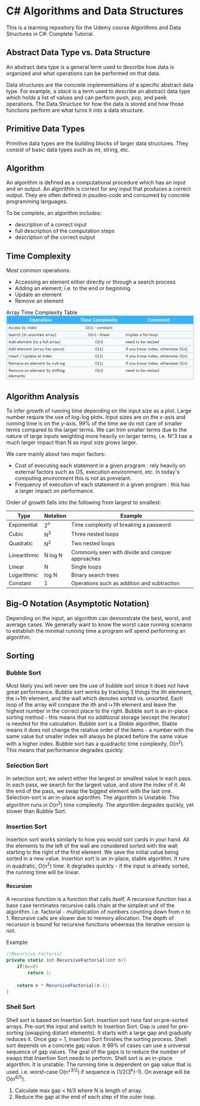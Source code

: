 # C# Algorithms and Data Structures
This is a learning repository for the Udemy course Algorithms and Data Structures in C#: Complete Tutorial.

## Abstract Data Type vs. Data Structure
An abstract data type is a general term used to describe how data is organized and what operations can be performed on that data.

Data structures are the concrete implementations of a specific abstract data type.  For example, a _stack_ is a term used to 
describe an abstract data type which holds a list of values and can perform push, pop, and peek operations.  The Data Structure for 
how the data is stored and how those functions perform are what turns it into a data structure.

## Primitive Data Types
Primitive data types are the building blocks of larger data structures.  They consist of basic data types such as int, string, etc.

## Algorithm
An algorithm is defined as a computational procedure which has an input and an output.  An algorithm is correct for any input that produces a correct output.  They are often defined in psudeo-code and consumed by concrete programming languages.

To be complete, an algorithm includes:
* description of a correct input
* full description of the computation steps
* description of the correct output

## Time Complexity 
Most common operations:
* Accessing an element either directly or through a search process
* Adding an element; i.e. to the end or beginning
* Update an element
* Remove an element 

Array Time Complexity Table
![Array Complexity](res/ArrayTimeComplexityTable.PNG)

## Algorithm Analysis
To infer growth of running time depending on the input size as a plot.  Large number require the use of log-log plots.  Input sizes are on the x-axis and running time is on the y-axis. 99% of the time we do not care of smaller terms compared to the larger terms.  We can trim smaller terms due to the nature of large inputs weighting more heavily on larger terms, i.e. N^3 has a much larger impact than N as input size grows larger.

We care mainly about two major factors: 
* Cost of executing each statement in a given program : rely heavily on external factors such as OS, execution environment, etc.  In today's computing environment this is not as prevelant.
* Frequency of execution of each statement in a given program : this has a larger impact on performance.

Order of growth falls into the following from largest to smallest:

|Type | Notation | Example |
| ---- | -------- | -------------------------------------------------- |
| Exponential | 2<sup>n</sup> | Time complexity of breaking a password|
| Cubic | N<sup>3</sup> | Three nested loops |
| Quadratic | N<sup>2</sup> | Two nested loops |
| Linearithmic | N log N | Commonly seen with divide and conquer approaches |
| Linear | N | Single loops |
| Logarithmic | log N | Binary search trees |
| Constant | 1 | Operations such as addition and subtraction |

## Big-O Notation (Asymptotic Notation)
Depending on the input, an algorithm can demonstrate the best, worst, and average cases.  We generally want to know the worst case running scenario to establish the minimal running time a program will spend performing an algorithm.

## Sorting

### Bubble Sort
Most likely you will never see the use of bubble sort since it does not have great performance.  Bubble sort works by tracking 3 things the ith elemnent, the i+1th element, and the wall which denotes sorted vs. unsorted.  Each loop of the array will compare the ith and i+1th element and leave the highest number in the correct place to the right.  Bubble sort is an in-place sorting method - this means that no additional storage (except the iterator) is needed for the calculation.  Bubble sort is a _Stable_ algorithm.  Stable means it does not change the relative order of the items - a number with the same value but smaller index will always be placed before the same value with a higher index.  Bubble sort has a quadractic time complexity, O(n<sup>2</sup>).  This means that performance degrades quickly.

### Selection Sort
In selection sort, we select either the largest or smallest value in each pass.  In each pass, we search for the largest value, and store the index of it.  At the end of the pass, we swap the biggest element with the last one.  Selection-sort is an in-place aglorithm.  The algorithm is Unstable.  This algorithm runs in O(n<sup>2</sup>) time complexity.  The algorithm degrades quickly, yet slower than Bubble Sort.

### Insertion Sort
Insertion sort works similarly to how you would sort cards in your hand. All the elements to the left of the wall are considered sorted with the wall starting to the right of the first element.  We save the initial value being sorted in a new value.  Insertion sort is an in-place, stable algorithm.  It runs in quadratic, O(n<sup>2</sup>) time.  It degrades quickly - if the input is already sorted, the running time will be linear.

#### Recursion
A recursive function is a function that calls itself.  A recursive function has a base case terminates recursive calls chain at the simplest unit of the algorithm. i.e. factorial - multiplication of numbers counting down from n to 1.  Recursive calls are slower due to memory allocation.  The depth of recursion is bound for recursive functions wheereas the iterative version is not.

Example:

```csharp
//Recursive Factorial
private static int RecursiveFactorial(int n){
    if(n==0)
        return 1;
    
    return n * RecursiveFactorial(n-1);
}
```

### Shell Sort
Shell sort is based on Insertion Sort.  Insertion sort runs fast on pre-sorted arrays.  Pre-sort the input and switch to Insertion Sort.  Gap is used for pre-sorting (swapping distant elements).  It starts with a large gap and gradually reduces it.  Once gap = 1, Insertion Sort finishes the sorting process.  Shell sort depends on a concrete gap value.   It 99% of cases can use a universal sequence of gap values. The goal of the gaps is to reduce the number of swaps that Insertion Sort needs to perform.  Shell sort is an in-place algorithm.  It is unstable. The running time is dependent on gap value that is used.  i.e. worst-case O(n^<sup>3/2</sup>) if sequence is (1/2(3<sup>k</sup>)-1).  On average will be O(n<sup>6/5</sup>).

1. Calculate max gap < N/3 where N is length of array.
2. Reduce the gap at the end of each step of the outer loop.

